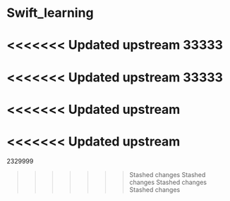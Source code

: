 # Swift_learning
<<<<<<< Updated upstream
33333
=======
<<<<<<< Updated upstream
33333
=======
<<<<<<< Updated upstream
=======
<<<<<<< Updated upstream
=======
2329999
>>>>>>> Stashed changes
>>>>>>> Stashed changes
>>>>>>> Stashed changes
>>>>>>> Stashed changes
